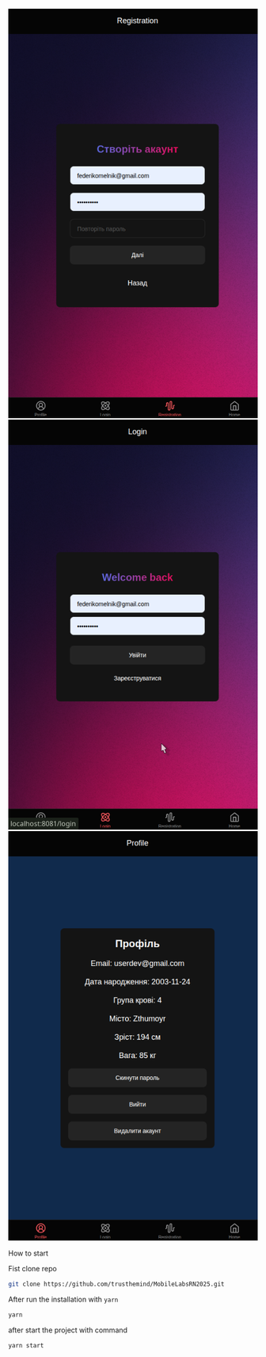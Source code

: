![alt text](./screenshots/image.png)
![alt text](./screenshots/image-1.png)
![alt text](./screenshots/image-2.png)

How to start

Fist clone repo

```bash
git clone https://github.com/trusthemind/MobileLabsRN2025.git
```

After run the installation with `yarn`

```bash
yarn
```

after start the project with command

```bash
yarn start
```

